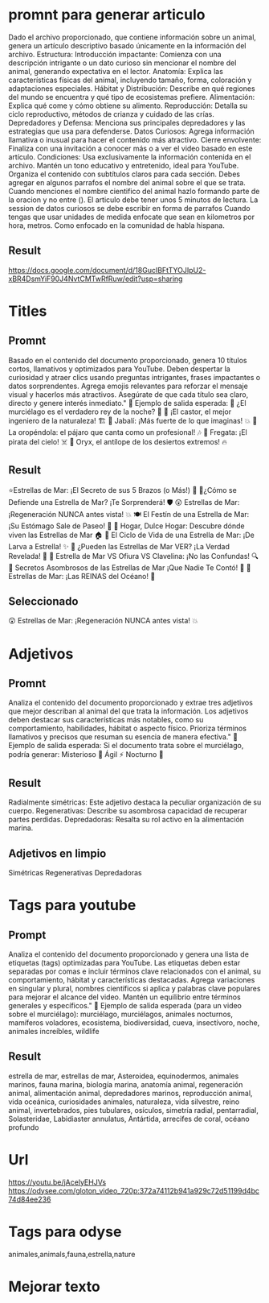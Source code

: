 # promnt para generar articulo
Dado el archivo proporcionado, que contiene información sobre un animal, genera un artículo descriptivo basado únicamente en la información del archivo.
Estructura:
Introducción impactante: Comienza con una descripción intrigante o un dato curioso sin mencionar el nombre del animal, generando expectativa en el lector.
Anatomía: Explica las características físicas del animal, incluyendo tamaño, forma, coloración y adaptaciones especiales.
Hábitat y Distribución: Describe en qué regiones del mundo se encuentra y qué tipo de ecosistemas prefiere.
Alimentación: Explica qué come y cómo obtiene su alimento.
Reproducción: Detalla su ciclo reproductivo, métodos de crianza y cuidado de las crías.
Depredadores y Defensa: Menciona sus principales depredadores y las estrategias que usa para defenderse.
Datos Curiosos: Agrega información llamativa o inusual para hacer el contenido más atractivo.
Cierre envolvente: Finaliza con una invitación a conocer más o a ver el video basado en este artículo.
Condiciones:
Usa exclusivamente la información contenida en el archivo.
Mantén un tono educativo y entretenido, ideal para YouTube.
Organiza el contenido con subtítulos claros para cada sección.
Debes agregar en algunos parrafos el nombre del animal sobre el que se trata.
Cuando menciones el nombre cientifico del animal hazlo formando parte de la oracion y no entre ().
El articulo debe tener unos 5 minutos de lectura.
La session de datos curiosos se debe escribir en forma de parrafos
Cuando tengas que usar unidades de medida enfocate que sean en kilometros por hora, metros. Como enfocado en la comunidad de habla hispana.
## Result
https://docs.google.com/document/d/18GucIBFtTYOJIpU2-xBR4DsmYiF90J4NvtCMTwRfRuw/edit?usp=sharing

# Titles
## Promnt
Basado en el contenido del documento proporcionado, genera 10 títulos cortos, llamativos y optimizados para YouTube. Deben despertar la curiosidad y atraer clics usando preguntas intrigantes, frases impactantes o datos sorprendentes. Agrega emojis relevantes para reforzar el mensaje visual y hacerlos más atractivos. Asegúrate de que cada título sea claro, directo y genere interés inmediato."
📌 Ejemplo de salida esperada:
🦇 ¿El murciélago es el verdadero rey de la noche? 🌙
🦫 ¡El castor, el mejor ingeniero de la naturaleza! 🏗️
🐗 Jabalí: ¡Más fuerte de lo que imaginas! 💥
🦜 La oropéndola: el pájaro que canta como un profesional! 🎶
🦅 Fregata: ¡El pirata del cielo! ☠️
🦌 Oryx, el antílope de los desiertos extremos! 🔥
## Result
⭐Estrellas de Mar: ¡El Secreto de sus 5 Brazos (o Más!) 🤯
💪¿Cómo se Defiende una Estrella de Mar? ¡Te Sorprenderá! 🛡️
😲 Estrellas de Mar: ¡Regeneración NUNCA antes vista! 💥
🍽️ El Festín de una Estrella de Mar: ¡Su Estómago Sale de Paseo! 🤯
🌊 Hogar, Dulce Hogar: Descubre dónde viven las Estrellas de Mar 🏠
👶 El Ciclo de Vida de una Estrella de Mar: ¡De Larva a Estrella! ✨
👀 ¿Pueden las Estrellas de Mar VER? ¡La Verdad Revelada! 🌟
🐙 Estrella de Mar VS Ofiura VS Clavelina: ¡No las Confundas! 🔍
🧪 Secretos Asombrosos de las Estrellas de Mar ¡Que Nadie Te Contó! 🤫
🌟 Estrellas de Mar: ¡Las REINAS del Océano! 👑
## Seleccionado
😲 Estrellas de Mar: ¡Regeneración NUNCA antes vista! 💥

# Adjetivos
## Promnt
Analiza el contenido del documento proporcionado y extrae tres adjetivos que mejor describan al animal del que trata la información. Los adjetivos deben destacar sus características más notables, como su comportamiento, habilidades, hábitat o aspecto físico. Prioriza términos llamativos y precisos que resuman su esencia de manera efectiva."
📌 Ejemplo de salida esperada:
Si el documento trata sobre el murciélago, podría generar:
Misterioso 🦇
Ágil ⚡
Nocturno 🌙
## Result
Radialmente simétricas: Este adjetivo destaca la peculiar organización de su cuerpo.
Regenerativas: Describe su asombrosa capacidad de recuperar partes perdidas.
Depredadoras: Resalta su rol activo en la alimentación marina.
## Adjetivos en limpio
Simétricas
Regenerativas
Depredadoras

# Tags para youtube
## Prompt
Analiza el contenido del documento proporcionado y genera una lista de etiquetas (tags) optimizadas para YouTube. Las etiquetas deben estar separadas por comas e incluir términos clave relacionados con el animal, su comportamiento, hábitat y características destacadas. Agrega variaciones en singular y plural, nombres científicos si aplica y palabras clave populares para mejorar el alcance del video. Mantén un equilibrio entre términos generales y específicos."
📌 Ejemplo de salida esperada (para un video sobre el murciélago):
murciélago, murciélagos, animales nocturnos, mamíferos voladores, ecosistema, biodiversidad, cueva, insectívoro, noche, animales increíbles, wildlife
## Result
estrella de mar, estrellas de mar, Asteroidea, equinodermos, animales marinos, fauna marina, biología marina, anatomía animal, regeneración animal, alimentación animal, depredadores marinos, reproducción animal, vida oceánica, curiosidades animales, naturaleza, vida silvestre, reino animal, invertebrados, pies tubulares, osículos, simetría radial, pentarradial, Solasteridae, Labidiaster annulatus, Antártida, arrecifes de coral, océano profundo

# Url
https://youtu.be/jAcelyEHJVs
https://odysee.com/gloton_video_720p:372a74112b941a929c72d51199d4bc74d84ee236

# Tags para odyse
animales,animals,fauna,estrella,nature

# Mejorar texto